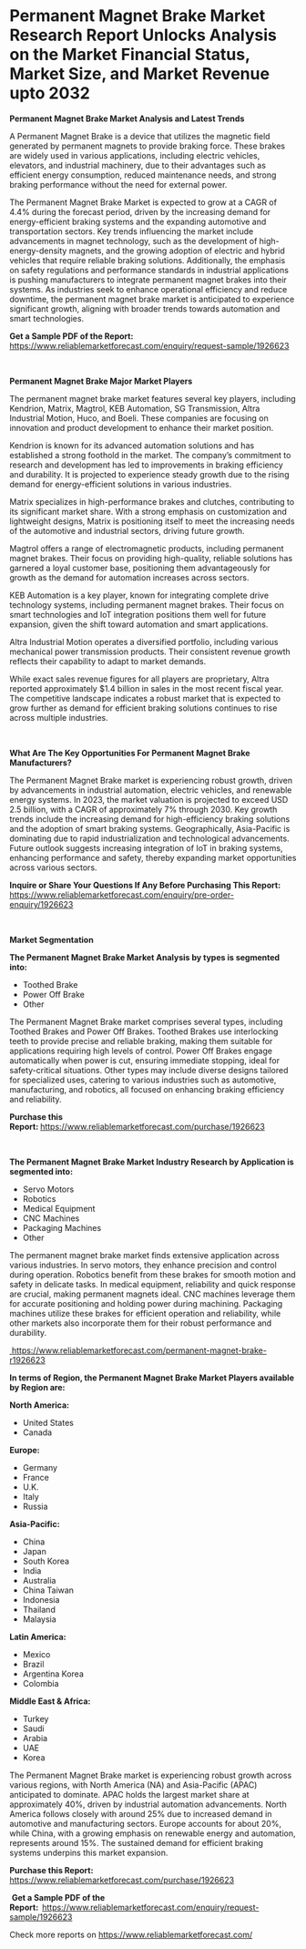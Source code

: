 <p><h1>Permanent Magnet Brake Market Research Report Unlocks Analysis on the Market Financial Status, Market Size, and Market Revenue upto 2032</h1></p><p><strong>Permanent Magnet Brake Market Analysis and Latest Trends</strong></p>
<p><p>A Permanent Magnet Brake is a device that utilizes the magnetic field generated by permanent magnets to provide braking force. These brakes are widely used in various applications, including electric vehicles, elevators, and industrial machinery, due to their advantages such as efficient energy consumption, reduced maintenance needs, and strong braking performance without the need for external power.</p><p>The Permanent Magnet Brake Market is expected to grow at a CAGR of 4.4% during the forecast period, driven by the increasing demand for energy-efficient braking systems and the expanding automotive and transportation sectors. Key trends influencing the market include advancements in magnet technology, such as the development of high-energy-density magnets, and the growing adoption of electric and hybrid vehicles that require reliable braking solutions. Additionally, the emphasis on safety regulations and performance standards in industrial applications is pushing manufacturers to integrate permanent magnet brakes into their systems. As industries seek to enhance operational efficiency and reduce downtime, the permanent magnet brake market is anticipated to experience significant growth, aligning with broader trends towards automation and smart technologies.</p></p>
<p><strong>Get a Sample PDF of the Report:&nbsp;</strong> <a href="https://www.reliablemarketforecast.com/enquiry/request-sample/1926623?utm_campaign=2011&utm_medium=2&utm_source=Github&utm_content=ia&utm_term=15012025&utm_id=permanent-magnet-brake">https://www.reliablemarketforecast.com/enquiry/request-sample/1926623</a></p>
<p>&nbsp;</p>
<p><strong>Permanent Magnet Brake Major Market Players</strong></p>
<p><p>The permanent magnet brake market features several key players, including Kendrion, Matrix, Magtrol, KEB Automation, SG Transmission, Altra Industrial Motion, Huco, and Boeli. These companies are focusing on innovation and product development to enhance their market position.</p><p>Kendrion is known for its advanced automation solutions and has established a strong foothold in the market. The company’s commitment to research and development has led to improvements in braking efficiency and durability. It is projected to experience steady growth due to the rising demand for energy-efficient solutions in various industries.</p><p>Matrix specializes in high-performance brakes and clutches, contributing to its significant market share. With a strong emphasis on customization and lightweight designs, Matrix is positioning itself to meet the increasing needs of the automotive and industrial sectors, driving future growth.</p><p>Magtrol offers a range of electromagnetic products, including permanent magnet brakes. Their focus on providing high-quality, reliable solutions has garnered a loyal customer base, positioning them advantageously for growth as the demand for automation increases across sectors.</p><p>KEB Automation is a key player, known for integrating complete drive technology systems, including permanent magnet brakes. Their focus on smart technologies and IoT integration positions them well for future expansion, given the shift toward automation and smart applications.</p><p>Altra Industrial Motion operates a diversified portfolio, including various mechanical power transmission products. Their consistent revenue growth reflects their capability to adapt to market demands. </p><p>While exact sales revenue figures for all players are proprietary, Altra reported approximately $1.4 billion in sales in the most recent fiscal year. The competitive landscape indicates a robust market that is expected to grow further as demand for efficient braking solutions continues to rise across multiple industries.</p></p>
<p>&nbsp;</p>
<p><strong>What Are The Key Opportunities For Permanent Magnet Brake Manufacturers?</strong></p>
<p><p>The Permanent Magnet Brake market is experiencing robust growth, driven by advancements in industrial automation, electric vehicles, and renewable energy systems. In 2023, the market valuation is projected to exceed USD 2.5 billion, with a CAGR of approximately 7% through 2030. Key growth trends include the increasing demand for high-efficiency braking solutions and the adoption of smart braking systems. Geographically, Asia-Pacific is dominating due to rapid industrialization and technological advancements. Future outlook suggests increasing integration of IoT in braking systems, enhancing performance and safety, thereby expanding market opportunities across various sectors.</p></p>
<p><strong>Inquire or Share Your Questions If Any Before Purchasing This Report:</strong> <a href="https://www.reliablemarketforecast.com/enquiry/pre-order-enquiry/1926623?utm_campaign=2011&utm_medium=2&utm_source=Github&utm_content=ia&utm_term=15012025&utm_id=permanent-magnet-brake">https://www.reliablemarketforecast.com/enquiry/pre-order-enquiry/1926623</a></p>
<p>&nbsp;</p>
<p><strong>Market Segmentation</strong></p>
<p><strong>The Permanent Magnet Brake Market Analysis by types is segmented into:</strong></p>
<p><ul><li>Toothed Brake</li><li>Power Off Brake</li><li>Other</li></ul></p>
<p><p>The Permanent Magnet Brake market comprises several types, including Toothed Brakes and Power Off Brakes. Toothed Brakes use interlocking teeth to provide precise and reliable braking, making them suitable for applications requiring high levels of control. Power Off Brakes engage automatically when power is cut, ensuring immediate stopping, ideal for safety-critical situations. Other types may include diverse designs tailored for specialized uses, catering to various industries such as automotive, manufacturing, and robotics, all focused on enhancing braking efficiency and reliability.</p></p>
<p><strong>Purchase this Report:&nbsp;</strong><a href="https://www.reliablemarketforecast.com/purchase/1926623?utm_campaign=2011&utm_medium=2&utm_source=Github&utm_content=ia&utm_term=15012025&utm_id=permanent-magnet-brake">https://www.reliablemarketforecast.com/purchase/1926623</a></p>
<p>&nbsp;</p>
<p><strong>The Permanent Magnet Brake Market Industry Research by Application is segmented into:</strong></p>
<p><ul><li>Servo Motors</li><li>Robotics</li><li>Medical Equipment</li><li>CNC Machines</li><li>Packaging Machines</li><li>Other</li></ul></p>
<p><p>The permanent magnet brake market finds extensive application across various industries. In servo motors, they enhance precision and control during operation. Robotics benefit from these brakes for smooth motion and safety in delicate tasks. In medical equipment, reliability and quick response are crucial, making permanent magnets ideal. CNC machines leverage them for accurate positioning and holding power during machining. Packaging machines utilize these brakes for efficient operation and reliability, while other markets also incorporate them for their robust performance and durability.</p></p>
<p><a href="https://www.reliablemarketforecast.com/permanent-magnet-brake-r1926623?utm_campaign=2011&utm_medium=2&utm_source=Github&utm_content=ia&utm_term=15012025&utm_id=permanent-magnet-brake">&nbsp;https://www.reliablemarketforecast.com/permanent-magnet-brake-r1926623</a></p>
<p><strong>In terms of Region, the Permanent Magnet Brake Market Players available by Region are:</strong></p>
<p>
    <p> <strong> North America: </strong>
        <ul>
            <li>United States</li>
            <li>Canada</li>
        </ul>
        </p> 
    <p> <strong> Europe: </strong>
        <ul>
            <li>Germany</li>
            <li>France</li>
            <li>U.K.</li>
            <li>Italy</li>
            <li>Russia</li>
        </ul>
        </p> 
    <p> <strong> Asia-Pacific: </strong>
        <ul>
            <li>China</li>
            <li>Japan</li>
            <li>South Korea</li>
            <li>India</li>
            <li>Australia</li>
            <li>China Taiwan</li>
            <li>Indonesia</li>
            <li>Thailand</li>
            <li>Malaysia</li>
        </ul>
        </p> 
    <p> <strong> Latin America: </strong>
        <ul>
            <li>Mexico</li>
            <li>Brazil</li>
            <li>Argentina Korea</li>
            <li>Colombia</li>
        </ul>
        </p> 
    <p> <strong> Middle East & Africa: </strong>
        <ul>
            <li>Turkey</li>
            <li>Saudi</li>
            <li>Arabia</li>
            <li>UAE</li>
            <li>Korea</li>
        </ul>
    </p>
    </p>
<p><p>The Permanent Magnet Brake market is experiencing robust growth across various regions, with North America (NA) and Asia-Pacific (APAC) anticipated to dominate. APAC holds the largest market share at approximately 40%, driven by industrial automation advancements. North America follows closely with around 25% due to increased demand in automotive and manufacturing sectors. Europe accounts for about 20%, while China, with a growing emphasis on renewable energy and automation, represents around 15%. The sustained demand for efficient braking systems underpins this market expansion.</p></p>
<p><strong>Purchase this Report: </strong><a href="https://www.reliablemarketforecast.com/purchase/1926623?utm_campaign=2011&utm_medium=2&utm_source=Github&utm_content=ia&utm_term=15012025&utm_id=permanent-magnet-brake">https://www.reliablemarketforecast.com/purchase/1926623</a></p>
<p>&nbsp;<strong>Get a Sample PDF of the Report:&nbsp;&nbsp;</strong><a href="https://www.reliablemarketforecast.com/enquiry/request-sample/1926623?utm_campaign=2011&utm_medium=2&utm_source=Github&utm_content=ia&utm_term=15012025&utm_id=permanent-magnet-brake">https://www.reliablemarketforecast.com/enquiry/request-sample/1926623</a></p>
<p><strong></strong></p>
<p>Check more reports on <a href="https://www.reliablemarketforecast.com/?utm_campaign=2011&utm_medium=2&utm_source=Github&utm_content=ia&utm_term=15012025&utm_id=permanent-magnet-brake">https://www.reliablemarketforecast.com/</a></p>
